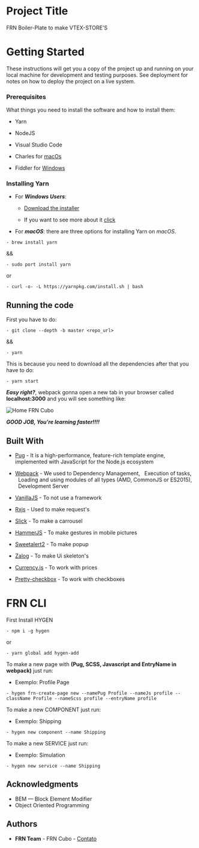 # Project Title

FRN Boiler-Plate to make VTEX-STORE'S

# Getting Started

These instructions will get you a copy of the project up and running on your local machine for development and testing purposes. See deployment for notes on how to deploy the project on a live system.

### Prerequisites

What things you need to install the software and how to install them:

- Yarn

- NodeJS

- Visual Studio Code

- Charles for [macOs](<[https://www.charlesproxy.com/download/](https://www.charlesproxy.com/download/)>)

- Fiddler for [Windows](<[https://www.telerik.com/download/fiddler](https://www.telerik.com/download/fiddler)>)

### Installing Yarn

- For **_Windows Users_**:


    -  [Download the installer](https://classic.yarnpkg.com/latest.msi)

    - If you want to see more about it [click](https://classic.yarnpkg.com/en/docs/install/#windows-stable)

- For **_macOS_**: there are three options for installing Yarn on _macOS_.

```
- brew install yarn
```

&&

```
- sudo port install yarn
```

or

```
- curl -o- -L https://yarnpkg.com/install.sh | bash
```

## Running the code

First you have to do:

```
- git clone --depth -b master <repo_url>
```

&&

```
- yarn
```

This is because you need to download all the dependencies after that you have to do:

```
- yarn start
```

**_Easy right?_**, webpack gonna open a new tab in your browser called **localhost:3000** and you will see something like:

![Home FRN Cubo](https://storage.googleapis.com/teste-alfredo/boiler-plate-frn/home-cap.png)

**_GOOD JOB, You're learning faster!!!!_**

## Built With

- [Pug](https://pugjs.org/api/getting-started.html) -
  It is a high-performance, feature-rich template engine, implemented with JavaScript for the Node.js ecosystem
- [Webpack](http://www.dropwizard.io/1.0.2/docs/) - We used to
  Dependency Management,
    Execution of tasks,
    Loading and using modules of all types (AMD, CommonJS or ES2015),
    Development Server

- [VanillaJS](https://maven.apache.org/) - To not use a framework
- [Rxjs](https://rometools.github.io/rome/) - Used to make request's
- [Slick](https://kenwheeler.github.io/slick/) - To make a carrousel
- [HammerJS](https://hammerjs.github.io/) - To make gestures in mobile pictures
- [Sweetalert2](https://sweetalert2.github.io/) - To make popup
- [Zalog](https://github.com/zalog/placeholder-loading) - To make Ui skeleton's
- [Currency.js](https://currency.js.org/) - To work with prices
- [Pretty-checkbox](https://lokesh-coder.github.io/pretty-checkbox/) - To work with checkboxes

# FRN CLI

First Install HYGEN

```
- npm i -g hygen
```

or

```
- yarn global add hygen-add
```

To make a new page with **(Pug, SCSS, Javascript and EntryName in webpack)** just run:

- Exemplo: Profile Page

```
- hygen frn-create-page new --namePug Profile --nameJs profile --className Profile --nameScss profile --entryName profile
```

To make a new COMPONENT just run:

- Exemplo: Shipping

```
- hygen new component --name Shipping
```

To make a new SERVICE just run:

- Exemplo: Simulation

```
- hygen new service --name Shipping
```

## Acknowledgments

- BEM — Block Element Modifier
- Object Oriented Programming

## Authors

- **FRN Team** - FRN Cubo - [Contato](https://frncomunicacao.com.br/)
